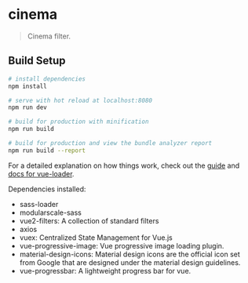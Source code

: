 # cinema

> Cinema filter.

## Build Setup

``` bash
# install dependencies
npm install

# serve with hot reload at localhost:8080
npm run dev

# build for production with minification
npm run build

# build for production and view the bundle analyzer report
npm run build --report
```

For a detailed explanation on how things work, check out the [guide](http://vuejs-templates.github.io/webpack/) and [docs for vue-loader](http://vuejs.github.io/vue-loader).

Dependencies installed:
+ sass-loader
+ modularscale-sass
+ vue2-filters:
  A collection of standard filters
+ axios
+ vuex:
  Centralized State Management for Vue.js
+ vue-progressive-image:
  Vue progressive image loading plugin.
+ material-design-icons:
  Material design icons are the official icon set from Google that are designed under the material design guidelines.
+ vue-progressbar:
  A lightweight progress bar for vue.
